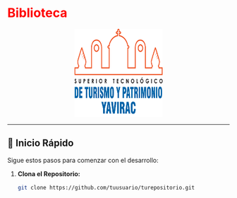 <!-- Proyecto Nombre -->
# <span style="color:red">Biblioteca</span>
<p align="center">
  <img src="web/src/assets/images/icon.png" alt="Logo del Proyecto" width="200" height="200">
</p>

---

## 🚀 Inicio Rápido

Sigue estos pasos para comenzar con el desarrollo:

1. **Clona el Repositorio:**

   ```bash
   git clone https://github.com/tuusuario/turepositorio.git
